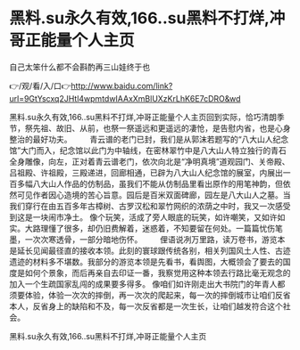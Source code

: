 # 黑料.su永久有效,166..su黑料不打烊,冲哥正能量个人主页
自己太笨什么都不会斟酌再三山娃终于也

👉/观/看/入/口👉http://www.baidu.com/link?url=9GtYscxq2JHtl4wpmtdwIAAxXmBlUXzKrLhK6E7cDRO&wd

黑料.su永久有效,166..su黑料不打烊,冲哥正能量个人主页回到实际，恰巧清朗季节，祭先祖、故旧、从前，也祭一祭遥远和更遥远的凄怆，是告慰内省，也是心身整治的最好功夫。
　　青云谱的老门已封，我们是从郭沫若题写的“八大山人纪念馆”大门而入，纪念馆以此门为中轴线，在密林翠竹中是八大山人特立独行的青石全身雕像，向左，正对着青云谱老门，依次向北是“净明真境”道观园门、关帝殿、吕祖殿、许祖殿，三殿递进，回廊相通，已辟为八大山人纪念馆的展室，内展出一百多幅八大山人作品的仿制品，虽我们不能从仿制品里看出原作的用笔神韵，但依然可见作者因心造境的苦心旨意。园后是百米双面碑廊，园左是八大山人之墓。当我们穿行在由五百多年古樟树、古罗汉松和翠竹网织的浓荫之中时，我又一次感受到这是一块闹市净土。
像个玩笑，活成了旁人眼底的玩笑，如许嘲笑，又如许如实。大路理懂了很多，却仍旧费解着，迷惑着，不知要留在何处。一篇篇忧伤笔墨，一次次寒透骨，一部分暗地伤怀。
　　俚语说冽万里路，读万卷书，游览本是延长见闻最径直的接收本领。此刻的寰球跟传统各别，相关列国风土人性、古迹遗迹的材料多不堪数。我部分的游览本领是先看书，看舆图，大概领会了要去的国度是如何个景象，而后再亲自去印证一番，我察觉用这种本领去行路比毫无观念的加入一个生疏国家乱闯的成果要多得多。
像咱们如许刚走出大书院门的年青人都须要体验，体验一次次的摔倒，再一次次的爬起来，每一次的摔倒城市让咱们反省本人，反省身上的缺陷和不及，每一次反省都是一次生长，让咱们越发符合这个社会。

黑料.su永久有效,166..su黑料不打烊,冲哥正能量个人主页
